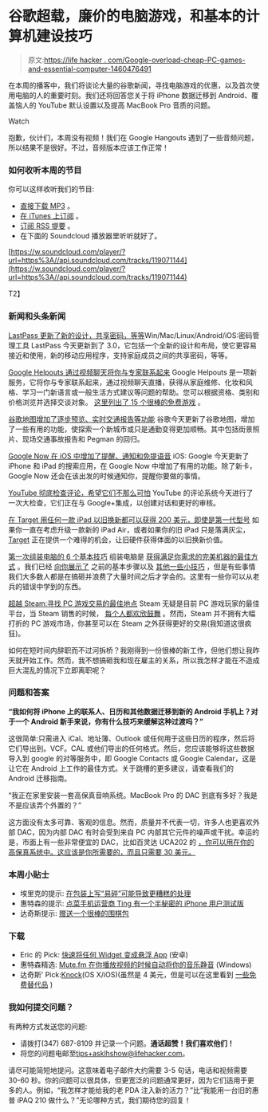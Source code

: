 # 谷歌超载，廉价的电脑游戏，和基本的计算机建设技巧

> 原文:[https://life hacker . com/Google-overload-cheap-PC-games-and-essential-computer-1460476491](https://lifehacker.com/google-overload-cheap-pc-games-and-essential-computer-1460476491)

在本周的播客中，我们将谈论大量的谷歌新闻，寻找电脑游戏的优惠，以及首次使用电脑的人的重要时刻。我们还将回答您关于将 iPhone 数据迁移到 Android、覆盖恼人的 YouTube 默认设置以及提高 MacBook Pro 音质的问题。

Watch

抱歉，伙计们，本周没有视频！我们在 Google Hangouts 遇到了一些音频问题，所以结果不是很好。不过，音频版本应该工作正常！

### 如何收听本周的节目

你可以这样收听我们的节目:

*   [直接下载 MP3](https://soundcloud.com/lifehacker/google-overload-cheap-pc-games/download) 。
*   [在 iTunes 上订阅](http://itunes.apple.com/us/podcast/lifehacker-audio-only-mp3/id508117781) 。
*   [订阅 RSS 提要](http://feeds.soundcloud.com/users/13359686-lifehacker/tracks) 。
*   在下面的 Soundcloud 播放器里听听就好了。

[https://w.soundcloud.com/player/?url=https%3A//api.soundcloud.com/tracks/119071144](https://w.soundcloud.com/player/?url=https%3A//api.soundcloud.com/tracks/119071144)

T2】

### 新闻和头条新闻

[LastPass 更新了新的设计，共享密码，等等](https://lifehacker.com/lastpass-updates-with-a-new-design-shared-passwords-a-1458166024)Win/Mac/Linux/Android/iOS:密码管理工具 LastPass 今天更新到了 3.0，它包括一个全新的设计和布局，使它更容易接近和使用，新的移动应用程序，支持家庭成员之间的共享密码，等等。

[Google Helpouts 通过视频聊天将你与专家联系起来](https://lifehacker.com/google-helpouts-connects-you-with-experts-via-video-cha-1458682999) Google Helpouts 是一项新服务，它将你与专家联系起来，通过视频聊天直播，获得从家庭维修、化妆和风格、学习一门新语言或一般生活方式建议等问题的帮助。您可以根据资格、类别和价格浏览并选择交谈对象。 [这里列出了 15 个很棒的免费游戏](http://lifehacker.com/15-free-google-helpouts-to-get-expert-tips-for-your-eve-1459743988) 。

[谷歌地图增加了逐步预览、实时交通报告等功能](https://lifehacker.com/google-maps-adds-step-by-step-previews-live-traffic-re-1459591478) 谷歌今天更新了谷歌地图，增加了一些有用的功能，使探索一个新城市或只是通勤变得更加顺畅。其中包括街景照片、现场交通事故报告和 Pegman 的回归。

[Google Now 在 iOS 中增加了提醒、通知和免提语音](https://lifehacker.com/google-now-on-ios-adds-reminders-notifications-handsf-1458819406) iOS: Google 今天更新了 iPhone 和 iPad 的搜索应用，在 Google Now 中增加了有用的功能。除了新卡，Google Now 还会在该出发的时候通知你，提醒你要做的事情。

[YouTube 彻底检查评论，希望它们不那么可怕](https://lifehacker.com/youtube-overhauls-comments-with-better-moderation-and-c-1459745015) YouTube 的评论系统今天进行了一次大检查，它们正在与 Google+集成，以创建对话和更好的审核。

[在 Target 用任何一款 iPad 以旧换新都可以获得 200 美元，即使是第一代型号](https://lifehacker.com/get-200-at-target-with-any-ipad-trade-in-even-a-first-1458268904) 如果你一直在考虑升级一款新的 iPad Air，或者如果你的旧 iPad 只是落满灰尘， [Target](http://www.targettradeinprogram.com/) 正在提供一个难得的机会，让旧硬件获得体面的以旧换新价值。

[第一次组装电脑的 6 个基本技巧](http://lifehacker.com/6-essential-tips-for-first-time-pc-builders-1458484291) 组装电脑是 [获得满足你需求的完美机器的最佳方式](https://lifehacker.com/the-best-pcs-you-can-build-for-300-600-and-1200-5840963) 。我们已经 [向你展示了](http://lifehacker.com/how-to-build-a-computer-the-complete-guide-5828747) 之前的基本步骤以及 [其他一些小技巧](http://lifehacker.com/top-10-ways-to-beef-up-your-custom-built-pc-1263900018) ，但是有些事情我们大多数人都是在搞砸并浪费了大量时间之后才学会的。这里有一些你可以从老兵的错误中学到的东西。

[超越 Steam:寻找 PC 游戏交易的最佳地点](http://lifehacker.com/beyond-steam-the-best-places-to-find-deals-on-pc-games-1459538571) Steam 无疑是目前 PC 游戏玩家的最佳平台，当 Steam 销售的时候， [每个人都欢欣鼓舞](http://gaben.tv/) 。然而，Steam 并不拥有大幅打折的 PC 游戏市场，你甚至可以在 Steam 之外获得更好的交易(我知道这很疯狂)。

如何在短时间内辞职而不过河拆桥？我刚得到一份很棒的新工作，但他们想让我昨天就开始工作。然而，我不想搞砸我和现在雇主的关系，所以我怎样才能在不造成巨大混乱的情况下立即离职呢？

### 问题和答案

**“我如何将 iPhone 上的联系人、日历和其他数据迁移到新的 Android 手机上？对于一个 Android 新手来说，你有什么技巧来缓解这种过渡吗？”**

这很简单:只需进入 iCal、地址簿、Outlook 或任何用于这些日历的程序，然后将它们导出到。VCF。CAL 或他们导出的任何格式。然后，您应该能够将这些数据导入到 google 的对等服务中，即 Google Contacts 或 Google Calendar，这是让它在 Android 上工作的最佳方式。关于跳槽的更多建议，请查看我们的 Android 迁移指南。

“我正在家里安装一套高保真音响系统。MacBook Pro 的 DAC 到底有多好？我是不是应该弄个外置的？”

这方面没有太多可靠、客观的信息。然而，质量并不代表一切，许多人也更喜欢外部 DAC，因为内部 DAC 有时会受到来自 PC 内部其它元件的噪声或干扰。幸运的是，市面上有一些非常便宜的 DAC，比如百灵达 UCA202 的 [，你可以用在你的高保真系统中。这应该是你所需要的，而且只需要 30 美元。](http://www.amazon.com/Behringer-UCA202-Audio-Interface/dp/B000KW2YEI?asc_campaign=InlineText&asc_refurl=https://lifehacker.com/google-overload-cheap-pc-games-and-essential-computer-1460476491&asc_source=&tag=kinjalifehackerlink-20) 

### 本周小贴士

*   埃里克的提示: [在包装上写“易碎”可能导致更糟糕的处理](http://lifehacker.com/writing-fragile-on-a-package-may-result-in-worse-trea-1458730236)
*   惠特森的提示: [点菜手机运营商 Ting 有一个半秘密的 iPhone 用户测试版](http://lifehacker.com/a-la-carte-cellphone-carrier-ting-has-a-semi-secret-iph-1459135588)
*   达奇斯提示: [赠送一个很棒的围棋包](http://lifehacker.com/give-the-gift-of-a-great-go-bag-1458166875)

### 下载

*   Eric 的 Pick: [快速将任何 Widget 变成悬浮 App](http://lifehacker.com/quickly-turns-any-widget-into-a-floating-app-1459367179) (安卓)
*   惠特森精选: [Mute.fm 在你播放视频的时候自动将你的音乐静音](http://lifehacker.com/this-is-awesome-i-need-this-so-bad-ill-pause-my-music-1459408027) (Windows)
*   达奇斯' Pick:[Knock](http://lifehacker.com/knock-unlocks-your-mac-with-your-phone-1459497309)(OS X/iOS)(虽然是 4 美元，但是可以在这里看到 [一些免费替代品](http://lifehacker.com/how-to-make-your-smartphone-automatically-unlock-your-s-510592193) )

### 我如何提交问题？

有两种方式发送您的问题:

*   请拨打(347) 687-8109 并记录一个问题。**通话超赞！我们喜欢他们！**
*   将您的问题电邮至[tips+asklhshow@lifehacker.com](mailto:tips+asklhshow@lifehacker.com)。

请尽可能简短地提问。这意味着电子邮件大约需要 3-5 句话，电话和视频需要 30-60 秒。你的问题可以很具体，但更宽泛的问题通常更好，因为它们适用于更多的人。例如，“我怎样才能给我的老 PDA 注入新的活力？”比“我能用一台旧的惠普 iPAQ 210 做什么？”无论哪种方式，我们期待您的回复！
